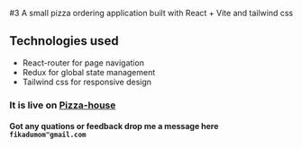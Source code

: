 #3 A small pizza ordering application built with React + Vite and tailwind css

## Technologies used

- React-router for page navigation
- Redux for global state management
- Tailwind css for responsive design

### It is live on [Pizza-house](https://pizza-house-n6z9.onrender.com)

#### Got any quations or feedback drop me a message here `fikadumom"gmail.com`
